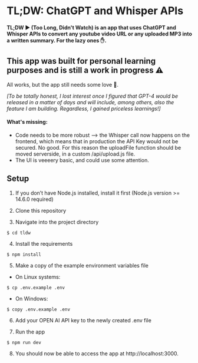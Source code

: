 # TL;DW: ChatGPT and Whisper APIs

#### TL;DW ▶️ (**Too Long, Didn't Watch**) is an app that uses ChatGPT and Whisper APIs to convert any youtube video URL or any uploaded MP3 into a written summary. For the lazy ones ✋.

## This app was built for personal learning purposes and is still a work in progress ⚠️

All works, but the app still needs some love 💟.

*[To be totally honest, I lost interest once I figured that GPT-4 would be released in a matter of days and will include, among others, also the feature I am building. Regardless, I gained priceless learnings!]*

#### What's missing:
- Code needs to be more robust --> the Whisper call now happens on the frontend, which means that in production the API Key would not be secured. No good. For this reason the uploadFile function should be moved serverside, in a custom /api/upload.js file.
- The UI is veeeery basic, and could use some attention.  

## Setup
1. If you don’t have Node.js installed, install it first (Node.js version >= 14.6.0 required)

2. Clone this repository

3. Navigate into the project directory

`$ cd tldw`

4. Install the requirements

`$ npm install`

5. Make a copy of the example environment variables file

- On Linux systems:

`$ cp .env.example .env`

- On Windows:

`$ copy .env.example .env`

6. Add your OPEN AI API key to the newly created .env file

7. Run the app

`$ npm run dev`

8. You should now be able to access the app at http://localhost:3000.
